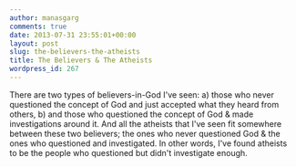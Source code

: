 ```yaml
---
author: manasgarg
comments: true
date: 2013-07-31 23:55:01+00:00
layout: post
slug: the-believers-the-atheists
title: The Believers & The Atheists
wordpress_id: 267
---
```


There are two types of believers-in-God I've seen: a) those who never questioned the concept of God and just accepted what they heard from others, b) and those who questioned the concept of God & made investigations around it. And all the atheists that I've seen fit somewhere between these two believers; the ones who never questioned God & the ones who questioned and investigated. In other words, I've found atheists to be the people who questioned but didn't investigate enough.
